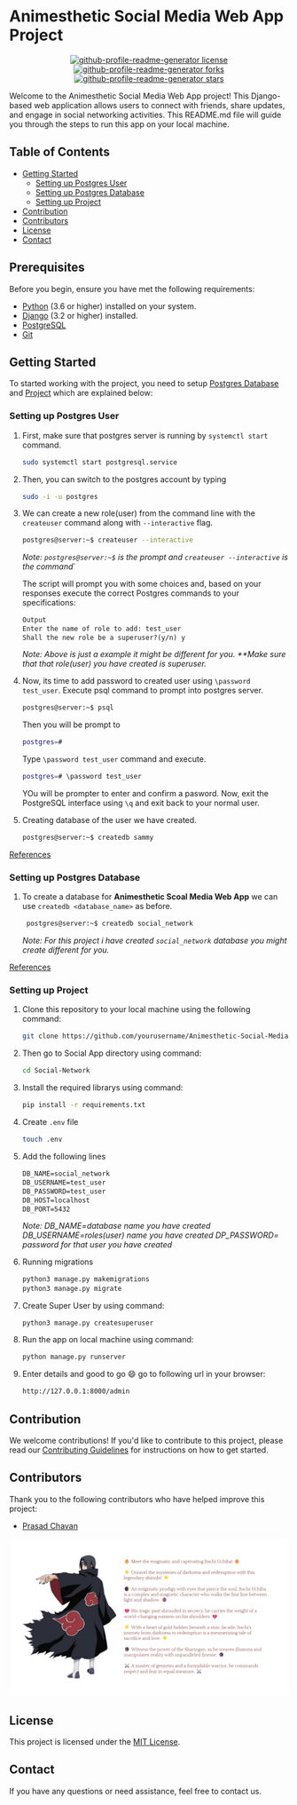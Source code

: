 # Animesthetic Social Media Web App Project

<p align="center">
<a href="https://github.com/prasad-chavan1/Animesthetic-Social-Media/blob/main/LICENSE" target="blank">
<img src="https://img.shields.io/github/license/prasad-chavan1/Animesthetic-Social-Media?style=for-the-badge&logo=appveyor" alt="github-profile-readme-generator license" />
</a>
<a href="https://github.com/prasad-chavan1/Animesthetic-Social-Media/fork" target="blank">
<img src="https://img.shields.io/github/forks/prasad-chavan1/Animesthetic-Social-Media?style=for-the-badge&logo=appveyor" alt="github-profile-readme-generator forks"/>
</a>
<a href="https://github.comprasad-chavan1/Animesthetic-Social-Media/stargazers" target="blank">
<img src="https://img.shields.io/github/stars/prasad-chavan1/Animesthetic-Social-Media?style=for-the-badge&logo=appveyor" alt="github-profile-readme-generator stars"/>
</a>
</p>

Welcome to the Animesthetic Social Media Web App project! This Django-based web application allows users to connect with friends, share updates, and engage in social networking activities. This README.md file will guide you through the steps to run this app on your local machine.


## Table of Contents

- [Getting Started](#getting-started)
   - [Setting up Postgres User](#setting-up-postgres-user)
   - [Setting up Postgres Database](#setting-up-postgres-database)
   - [Setting up Project](#setting-up-project)
- [Contribution](#contribution)
- [Contributors](#contributors)
- [License](#license)
- [Contact](#contact)

## Prerequisites

Before you begin, ensure you have met the following requirements:

- [Python](https://www.python.org/) (3.6 or higher) installed on your system.
- [Django](https://www.djangoproject.com/) (3.2 or higher) installed.
- [PostgreSQL](https://www.postgresql.org/)
- [Git]()

## Getting Started

To started working with the project, you need to setup [Postgres Database](#setting-up-database) and [Project](#setting-up-project) which are explained below:

### Setting up Postgres User

1. First, make sure that postgres server is running by `systemctl start` command.

   ```bash
   sudo systemctl start postgresql.service
   ```

2. Then, you can switch to the postgres account by typing

   ```bash
   sudo -i -u postgres
   ```

3. We can create a new role(user) from the command line with the `createuser` command along with `--interactive` flag.

   ```bash
   postgres@server:~$ createuser --interactive
   ```

   _Note: `postgres@server:~$` is the prompt and `createuser --interactive` is the command_`

   The script will prompt you with some choices and, based on your responses execute the correct Postgres commands to your specifications:

   ```
   Output
   Enter the name of role to add: test_user
   Shall the new role be a superuser?(y/n) y
   ```

   _Note: Above is just a example it might be different for you. \*\*Make sure that that role(user) you have created is superuser._

4. Now, its time to add password to created user using `\password test_user`. Execute psql command to prompt into postgres server.

   ```bash
   postgres@server:~$ psql
   ```

   Then you will be prompt to

   ```bash
   postgres=#
   ```

   Type `\password test_user` command and execute.

   ```bash
   postgres=# \password test_user
   ```

   YOu will be prompter to enter and confirm a pasword. Now, exit the PostgreSQL interface using `\q` and exit back to your normal user.

5. Creating database of the user we have created.

   ```bash
   postgres@server:~$ createdb sammy
   ```

[References](https://www.digitalocean.com/community/tutorials/how-to-use-roles-and-manage-grant-permissions-in-postgresql-on-a-vps-2)

### Setting up Postgres Database

1. To create a database for **Animesthetic Scoal Media Web App** we can use `createdb <database_name>` as before.

   ```bash
    postgres@server:~$ createdb social_network
   ```

   _Note: For this project i have created `social_network` database you might create different for you._

[References](https://www.digitalocean.com/community/tutorials/how-to-install-postgresql-on-ubuntu-20-04-quickstart)

### Setting up Project

1. Clone this repository to your local machine using the following command:

   ```bash
   git clone https://github.com/yourusername/Animesthetic-Social-Media.git
   ```

2. Then go to Social App directory using command:

   ```bash
   cd Social-Network
   ```

3. Install the required librarys using command:

   ```bash
   pip install -r requirements.txt
   ```

4. Create `.env` file

   ```bash
   touch .env
   ```

5. Add the following lines

   ```env
   DB_NAME=social_network
   DB_USERNAME=test_user
   DB_PASSWORD=test_user
   DB_HOST=localhost
   DB_PORT=5432
   ```

   <i>
   Note: 
      DB_NAME=database name you have created
      DB_USERNAME=roles(user) name you have created
      DP_PASSWORD= password for that user you have created

   </i>

6. Running migrations

   ```bash
   python3 manage.py makemigrations
   python3 manage.py migrate
   ```

7. Create Super User by using command:

   ```bash
   python3 manage.py createsuperuser
   ```

8. Run the app on local machine using command:

   ```bash
   python manage.py runserver
   ```

9. Enter details and good to go 😄 go to following url in your browser:

   ```bash
   http://127.0.0.1:8000/admin
   ```

## Contribution

We welcome contributions! If you'd like to contribute to this project, please read our [Contributing Guidelines](CONTRIBUTING.md) for instructions on how to get started.

## Contributors

Thank you to the following contributors who have helped improve this project:

- [Prasad Chavan](https://github.com/prasad-chavan1)

![](https://github.com/Ekata2003/codeWave.github.io/blob/main/itachiDesc.png?raw=true)


## License

This project is licensed under the [MIT License](./LICENSE).

## Contact

If you have any questions or need assistance, feel free to contact us.
